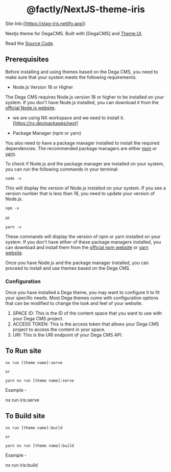 <h1 align="center">
  @factly/NextJS-theme-iris
</h1>


Site link:([https://stag-iris.netlify.app])


Nextjs theme for DegaCMS. Built with [DegaCMS] and [Theme UI](https://theme-ui.com/).


Read the [Source Code](https://github.com/factly/nextjs-templates).


## Prerequisites

Before installing and using themes based on the Dega CMS, you need to make sure that your system meets the following requirements:

* Node.js Version 18 or Higher

The Dega CMS requires Node.js version 18 or higher to be installed on your system. If you don't have Node.js installed, you can download it from the [official Node.js website](https://nodejs.org/en/).


* we are using NX workspace and we need to install it. [https://nx.dev/packages/next]

* Package Manager (npm or yarn)

You also need to have a package manager installed to install the required dependencies. The recommended package managers are either [npm](https://www.npmjs.com/) or [yarn](https://yarnpkg.com/).

To check if Node.js and the package manager are installed on your system, you can run the following commands in your terminal:

```
node -v

```

This will display the version of Node.js installed on your system. If you see a version number that is less than 18, you need to update your version of Node.js.

```
npm -v

```

or

```
yarn -v

```


These commands will display the version of npm or yarn installed on your system. If you don't have either of these package managers installed, you can download and install them from the [official npm website](https://www.npmjs.com/) or [yarn website](https://yarnpkg.com/).

Once you have Node.js and the package manager installed, you can proceed to install and use themes based on the Dega CMS.


### Configuration

Once you have installed a Dega theme, you may want to configure it to fit your specific needs. Most Dega themes come with configuration options that can be modified to change the look and feel of your website.

1. SPACE ID: This is the ID of the content space that you want to use with your Dega CMS project.
2. ACCESS TOKEN: This is the access token that allows your Dega CMS project to access the content in your space.
3. URI: This is the URI endpoint of your Dega CMS API.


## To Run site

```
nx run [theme name]:serve

or

yarn nx run [theme name]:serve

```

Example -

nx run iris:serve

## To Build site

```
nx run [theme name]:build

or 

yarn nx run [theme name]:build

```
Example -

nx run iris:build
